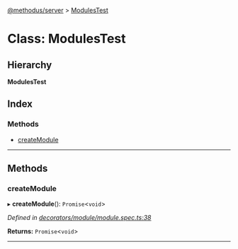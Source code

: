 [@methodus/server](../README.md) > [ModulesTest](../classes/modulestest.md)

# Class: ModulesTest

## Hierarchy

**ModulesTest**

## Index

### Methods

* [createModule](modulestest.md#createmodule)

---

## Methods

<a id="createmodule"></a>

###  createModule

▸ **createModule**(): `Promise`<`void`>

*Defined in [decorators/module/module.spec.ts:38](https://github.com/nodulusteam/methodus.dev/blob/907fca8/src/decorators/module/module.spec.ts#L38)*

**Returns:** `Promise`<`void`>

___

